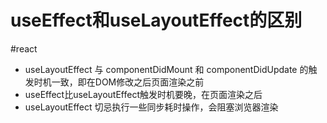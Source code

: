 # useEffect和useLayoutEffect的区别

#react

- useLayoutEffect 与 componentDidMount 和 componentDidUpdate 的触发时机一致，即在DOM修改之后页面渲染之前
- useEffect比useLayoutEffect触发时机要晚，在页面渲染之后
- useLayoutEffect 切忌执行一些同步耗时操作，会阻塞浏览器渲染
